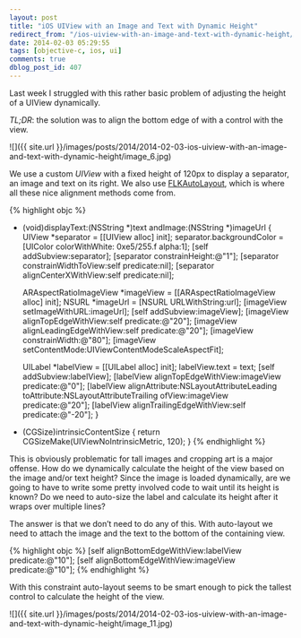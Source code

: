 ```yaml
---
layout: post
title: "iOS UIView with an Image and Text with Dynamic Height"
redirect_from: "/ios-uiview-with-an-image-and-text-with-dynamic-height/"
date: 2014-02-03 05:29:55
tags: [objective-c, ios, ui]
comments: true
dblog_post_id: 407
---
```

Last week I struggled with this rather basic problem of adjusting the height of a UIView dynamically.

_TL;DR_: the solution was to align the bottom edge of  with a control with the view.

![]({{ site.url }}/images/posts/2014/2014-02-03-ios-uiview-with-an-image-and-text-with-dynamic-height/image_6.jpg)

We use a custom _UIView_ with a fixed height of 120px to display a separator, an image and text on its right. We also use [FLKAutoLayout](https://github.com/dkduck/FLKAutoLayout), which is where all these nice alignment methods come from.

{% highlight objc %}
- (void)displayText:(NSString *)text andImage:(NSString *)imageUrl
{
   UIView *separator = [[UIView alloc] init];
   separator.backgroundColor = [UIColor colorWithWhite: 0xe5/255.f alpha:1];
   [self addSubview:separator];
   [separator constrainHeight:@"1"];
   [separator constrainWidthToView:self predicate:nil];
   [separator alignCenterXWithView:self predicate:nil];

   ARAspectRatioImageView *imageView = [[ARAspectRatioImageView alloc] init];
   NSURL *imageUrl = [NSURL URLWithString:url];
   [imageView setImageWithURL:imageUrl];
   [self addSubview:imageView];
   [imageView alignTopEdgeWithView:self predicate:@"20"];
   [imageView alignLeadingEdgeWithView:self predicate:@"20"];
   [imageView constrainWidth:@"80"];
   [imageView setContentMode:UIViewContentModeScaleAspectFit];

   UILabel *labelView = [[UILabel alloc] init];
   labelView.text = text;
   [self addSubview:labelView];
   [labelView alignTopEdgeWithView:imageView predicate:@"0"];
   [labelView alignAttribute:NSLayoutAttributeLeading
                 toAttribute:NSLayoutAttributeTrailing
                      ofView:imageView predicate:@"20"];
   [labelView alignTrailingEdgeWithView:self predicate:@"-20"];
}

- (CGSize)intrinsicContentSize
{
   return CGSizeMake(UIViewNoIntrinsicMetric, 120);
}
{% endhighlight %}

This is obviously problematic for tall images and cropping art is a major offense. How do we dynamically calculate the height of the view based on the image and/or text height? Since the image is loaded dynamically, are we going to have to write some pretty involved code to wait until its height is known? Do we need to auto-size the label and calculate its height after it wraps over multiple lines?

The answer is that we don’t need to do any of this. With auto-layout we need to attach the image and the text to the bottom of the containing view.

{% highlight objc %}
[self alignBottomEdgeWithView:labelView predicate:@"10"];
[self alignBottomEdgeWithView:imageView predicate:@"10"];
{% endhighlight %}

With this constraint auto-layout seems to be smart enough to pick the tallest control to calculate the height of the view.

![]({{ site.url }}/images/posts/2014/2014-02-03-ios-uiview-with-an-image-and-text-with-dynamic-height/image_11.jpg)
